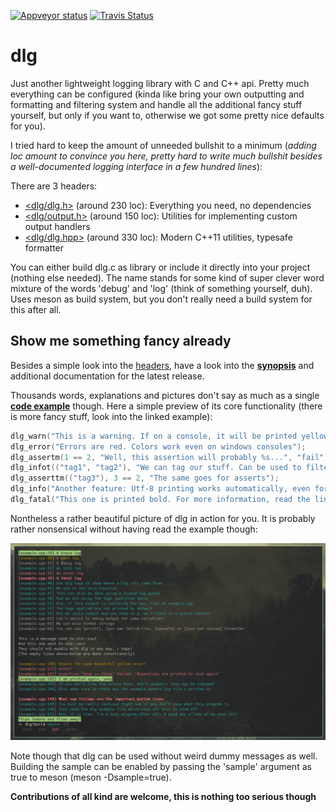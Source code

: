[![Appveyor status](https://ci.appveyor.com/api/projects/status/an3isk91jx8vmwh6?svg=true)](https://ci.appveyor.com/project/nyorain/dlg/branch/master)
[![Travis Status](https://travis-ci.org/nyorain/dlg.svg?branch=master)](https://travis-ci.org/nyorain/dlg)

dlg
===

Just another lightweight logging library with C and C++ api.
Pretty much everything can be configured (kinda like bring your own outputting
and formatting and filtering system and handle all the additional
fancy stuff yourself, but only if you want to, otherwise we got some
pretty nice defaults for you).

I tried hard to keep the amount of unneeded bullshit to a minimum (*adding loc
amount to convince you here, pretty hard to write much bullshit besides a
well-documented logging interface in a few hundred lines*):

There are 3 headers:

- [<dlg/dlg.h>](include/dlg/dlg.h) (around 230 loc): Everything you need, no dependencies
- [<dlg/output.h>](include/dlg/output.h) (around 150 loc): Utilities for implementing custom output handlers
- [<dlg/dlg.hpp>](include/dlg/dlg.hpp) (around 330 loc): Modern C++11 utilities, typesafe formatter

You can either build dlg.c as library or include it directly into your project
(nothing else needed).
The name stands for some kind of super clever word mixture of the words 'debug'
and 'log' (think of something yourself, duh). Uses meson as build system, but
you don't really need a build system for this after all.

## Show me something fancy already

Besides a simple look into the [headers](include/dlg), have a look into the
__[synopsis](docs/api.md)__ and additional documentation for the latest release.

Thousands words, explanations and pictures don't say as much as a single __[code example](docs/examples/example.cpp)__ though.
Here a simple preview of its core functionality (there is more fancy stuff, look into the linked example):

```c
dlg_warn("This is a warning. If on a console, it will be printed yellow");
dlg_error("Errors are red. Colors work even on windows consoles");
dlg_assertm(1 == 2, "Well, this assertion will probably %s...", "fail");
dlg_infot(("tag1", "tag2"), "We can tag our stuff. Can be used to filter/redirect messages");
dlg_asserttm(("tag3"), 3 == 2, "The same goes for asserts");
dlg_info("Another feature: Utf-8 printing works automatically, even for שׁǐŉďốẅś consoles");
dlg_fatal("This one is printed bold. For more information, read the linked example above already");
```

Nontheless a rather beautiful picture of dlg in action for you. It is probably rather nonsensical without
having read the example though:

![Here should a beautiful picture of dlg in action be erected. What a shame!](docs/examples/example.png)

Note though that dlg can be used without weird dummy messages as well.
Building the sample can be enabled by passing the 'sample' argument as true to meson (meson <build dir> -Dsample=true).

__Contributions of all kind are welcome, this is nothing too serious though__
